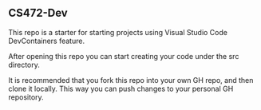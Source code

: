 ## CS472-Dev

This repo is a starter for starting projects using Visual Studio Code DevContainers feature.

After opening this repo you can start creating your code under the src directory.  

It is recommended that you fork this repo into your own GH repo, and then clone it locally.  This way you can push changes to your personal GH repository.